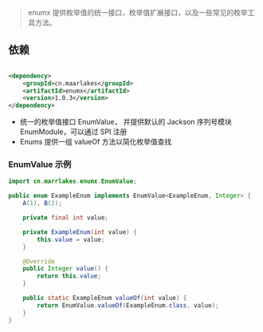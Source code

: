 > enumx 提供枚举值的统一接口，枚举值扩展接口，以及一些常见的枚举工具方法。

## 依赖

```xml

<dependency>
    <groupId>cn.maarlakes</groupId>
    <artifactId>enumx</artifactId>
    <version>1.0.3</version>
</dependency>
```

- 统一的枚举值接口 EnumValue， 并提供默认的 Jackson 序列号模块 EnumModule，可以通过 SPI 注册
- Enums 提供一组 valueOf 方法以简化枚举值查找

### EnumValue  示例

```java
import cn.marrlakes.enumx.EnumValue;

public enum ExampleEnum implements EnumValue<ExampleEnum, Integer> {
    A(1), B(2);

    private final int value;

    private ExampleEnum(int value) {
        this.value = value;
    }

    @Override
    public Integer value() {
        return this.value;
    }

    public static ExampleEnum valueOf(int value) {
        return EnumValue.valueOf(ExampleEnum.class, value);
    }
}
```
